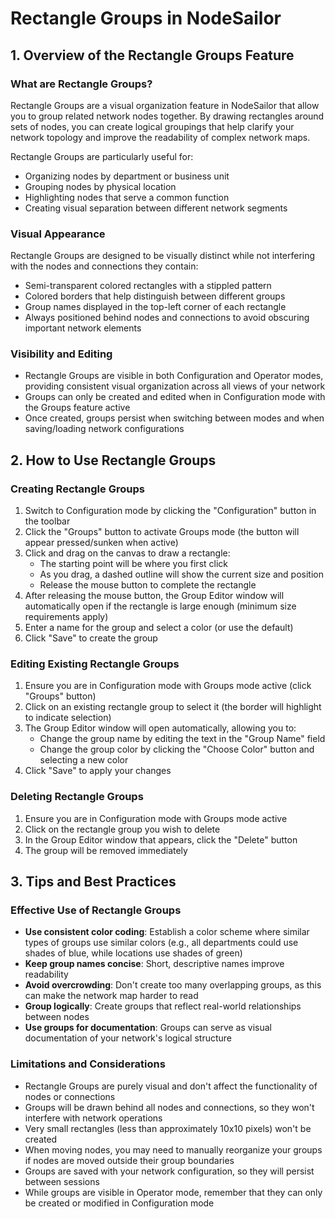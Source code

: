 # Rectangle Groups in NodeSailor

## 1. Overview of the Rectangle Groups Feature

### What are Rectangle Groups?

Rectangle Groups are a visual organization feature in NodeSailor that allow you to group related network nodes together. By drawing rectangles around sets of nodes, you can create logical groupings that help clarify your network topology and improve the readability of complex network maps.

Rectangle Groups are particularly useful for:
- Organizing nodes by department or business unit
- Grouping nodes by physical location
- Highlighting nodes that serve a common function
- Creating visual separation between different network segments

### Visual Appearance

Rectangle Groups are designed to be visually distinct while not interfering with the nodes and connections they contain:
- Semi-transparent colored rectangles with a stippled pattern
- Colored borders that help distinguish between different groups
- Group names displayed in the top-left corner of each rectangle
- Always positioned behind nodes and connections to avoid obscuring important network elements

### Visibility and Editing

- Rectangle Groups are visible in both Configuration and Operator modes, providing consistent visual organization across all views of your network
- Groups can only be created and edited when in Configuration mode with the Groups feature active
- Once created, groups persist when switching between modes and when saving/loading network configurations

## 2. How to Use Rectangle Groups

### Creating Rectangle Groups

1. Switch to Configuration mode by clicking the "Configuration" button in the toolbar
2. Click the "Groups" button to activate Groups mode (the button will appear pressed/sunken when active)
3. Click and drag on the canvas to draw a rectangle:
   - The starting point will be where you first click
   - As you drag, a dashed outline will show the current size and position
   - Release the mouse button to complete the rectangle
4. After releasing the mouse button, the Group Editor window will automatically open if the rectangle is large enough (minimum size requirements apply)
5. Enter a name for the group and select a color (or use the default)
6. Click "Save" to create the group

### Editing Existing Rectangle Groups

1. Ensure you are in Configuration mode with Groups mode active (click "Groups" button)
2. Click on an existing rectangle group to select it (the border will highlight to indicate selection)
3. The Group Editor window will open automatically, allowing you to:
   - Change the group name by editing the text in the "Group Name" field
   - Change the group color by clicking the "Choose Color" button and selecting a new color
4. Click "Save" to apply your changes

### Deleting Rectangle Groups

1. Ensure you are in Configuration mode with Groups mode active
2. Click on the rectangle group you wish to delete
3. In the Group Editor window that appears, click the "Delete" button
4. The group will be removed immediately

## 3. Tips and Best Practices

### Effective Use of Rectangle Groups

- **Use consistent color coding**: Establish a color scheme where similar types of groups use similar colors (e.g., all departments could use shades of blue, while locations use shades of green)
- **Keep group names concise**: Short, descriptive names improve readability
- **Avoid overcrowding**: Don't create too many overlapping groups, as this can make the network map harder to read
- **Group logically**: Create groups that reflect real-world relationships between nodes
- **Use groups for documentation**: Groups can serve as visual documentation of your network's logical structure

### Limitations and Considerations

- Rectangle Groups are purely visual and don't affect the functionality of nodes or connections
- Groups will be drawn behind all nodes and connections, so they won't interfere with network operations
- Very small rectangles (less than approximately 10x10 pixels) won't be created
- When moving nodes, you may need to manually reorganize your groups if nodes are moved outside their group boundaries
- Groups are saved with your network configuration, so they will persist between sessions
- While groups are visible in Operator mode, remember that they can only be created or modified in Configuration mode